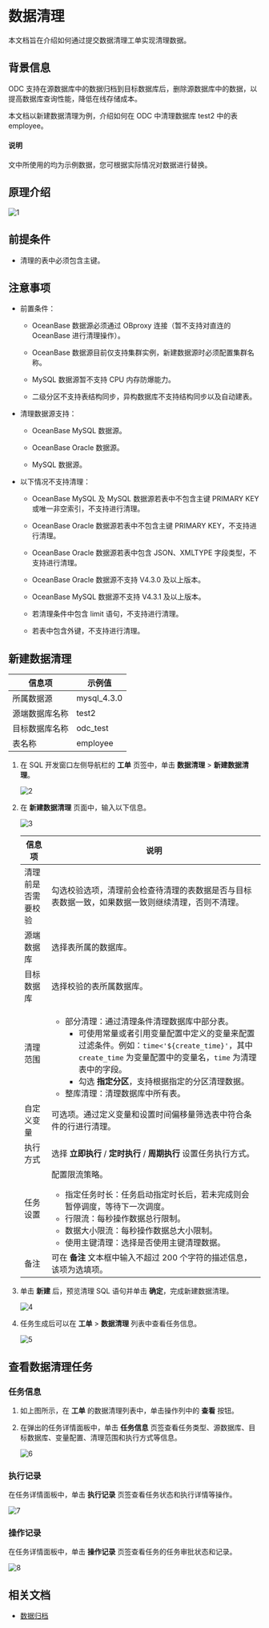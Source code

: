 # 数据清理

本文档旨在介绍如何通过提交数据清理工单实现清理数据。

## 背景信息

ODC 支持在源数据库中的数据归档到目标数据库后，删除源数据库中的数据，以提高数据库查询性能，降低在线存储成本。

本文档以新建数据清理为例，介绍如何在 ODC 中清理数据库 test2 中的表 employee。

<main id="notice" type='explain'>
   <h4>说明</h4>
   <p>文中所使用的均为示例数据，您可根据实际情况对数据进行替换。</p>
</main>

## 原理介绍

![1](https://obbusiness-private.oss-cn-shanghai.aliyuncs.com/doc/img/odc/423/800.data-Lifecycle-management/100.data-archiving/1.0.png)

## 前提条件

- 清理的表中必须包含主键。

## 注意事项

- 前置条件：

   - OceanBase 数据源必须通过 OBproxy 连接（暂不支持对直连的 OceanBase 进行清理操作）。

   - OceanBase 数据源目前仅支持集群实例，新建数据源时必须配置集群名称。

   - MySQL 数据源暂不支持 CPU 内存防爆能力。

   - 二级分区不支持表结构同步，异构数据库不支持结构同步以及自动建表。

- 清理数据源支持：

   - OceanBase MySQL 数据源。

   - OceanBase Oracle 数据源。

   - MySQL 数据源。

- 以下情况不支持清理：

  - OceanBase MySQL 及 MySQL 数据源若表中不包含主键 PRIMARY KEY 或唯一非空索引，不支持进行清理。
  
  - OceanBase Oracle 数据源若表中不包含主键 PRIMARY KEY，不支持进行清理。
  
  - OceanBase Oracle 数据源若表中包含 JSON、XMLTYPE 字段类型，不支持进行清理。

   - OceanBase Oracle 数据源不支持 V4.3.0 及以上版本。

   - OceanBase MySQL 数据源不支持 V4.3.1 及以上版本。

   - 若清理条件中包含 limit 语句，不支持进行清理。

   - 若表中包含外键，不支持进行清理。

## 新建数据清理

| 信息项 | 示例值 |
| ------ | ------ |
|所属数据源|mysql_4.3.0 |
|源端数据库名称|test2|
|目标数据库名称|odc_test|
|表名称|employee|

1. 在 SQL 开发窗口左侧导航栏的 **工单** 页签中，单击 **数据清理** > **新建数据清理**。

   ![2](https://obbusiness-private.oss-cn-shanghai.aliyuncs.com/doc/img/odc/430/800.data-Lifecycle-management/200.data-cleanup/2.png)

3. 在 **新建数据清理** 页面中，输入以下信息。

   ![3](https://obbusiness-private.oss-cn-shanghai.aliyuncs.com/doc/img/odc/430/800.data-Lifecycle-management/200.data-cleanup/3.png)

   |  信息项   |说明|
   |--------|-------|
   |清理前是否需要校验|勾选校验选项，清理前会检查待清理的表数据是否与目标表数据一致，如果数据一致则继续清理，否则不清理。|
   | 源端数据库    | 选择表所属的数据库。|
   |目标数据库|选择校验的表所属数据库。|
   | 清理范围 | <ul><li>部分清理：通过清理条件清理数据库中部分表。<ul><li>可使用常量或者引用变量配置中定义的变量来配置过滤条件。例如：`time<'${create_time}'`，其中 `create_time` 为变量配置中的变量名，`time` 为清理表中的字段。</li><li>勾选 **指定分区**，支持根据指定的分区清理数据。</li></ul></li><li>整库清理：清理数据库中所有表。</li></ul>|
   | 自定义变量  |可选项。通过定义变量和设置时间偏移量筛选表中符合条件的行进行清理。|
   |执行方式|选择 **立即执行** / **定时执行** / **周期执行** 设置任务执行方式。|
   |任务设置|配置限流策略。<ul><li>指定任务时长：任务启动指定时长后，若未完成则会暂停调度，等待下一次调度。</li><li>行限流：每秒操作数据总行限制。</li><li>数据大小限流：每秒操作数据总大小限制。</li><li>使用主键清理：选择是否使用主键清理数据。</li></ul>|
   | 备注   | 可在 **备注** 文本框中输入不超过 200 个字符的描述信息，该项为选填项。|                                             
3. 单击 **新建** 后，预览清理 SQL 语句并单击 **确定**，完成新建数据清理。

   ![4](https://obbusiness-private.oss-cn-shanghai.aliyuncs.com/doc/img/odc/430/800.data-Lifecycle-management/200.data-cleanup/4.png)

4. 任务生成后可以在 **工单** > **数据清理** 列表中查看任务信息。
    
    ![5](https://obbusiness-private.oss-cn-shanghai.aliyuncs.com/doc/img/odc/430/800.data-Lifecycle-management/200.data-cleanup/5.png)

## 查看数据清理任务

### 任务信息 

1. 如上图所示，在 **工单** 的数据清理列表中，单击操作列中的 **查看** 按钮。

2. 在弹出的任务详情面板中，单击 **任务信息** 页签查看任务类型、源数据库、目标数据库、变量配置、清理范围和执行方式等信息。

   ![6](https://obbusiness-private.oss-cn-shanghai.aliyuncs.com/doc/img/odc/430/800.data-Lifecycle-management/200.data-cleanup/6.png)

### 执行记录

在任务详情面板中，单击 **执行记录** 页签查看任务状态和执行详情等操作。

![7](https://obbusiness-private.oss-cn-shanghai.aliyuncs.com/doc/img/odc/430/800.data-Lifecycle-management/200.data-cleanup/7.png)

### 操作记录

在任务详情面板中，单击 **操作记录** 页签查看任务的任务审批状态和记录。

![8](https://obbusiness-private.oss-cn-shanghai.aliyuncs.com/doc/img/odc/430/800.data-Lifecycle-management/200.data-cleanup/8.png)

## 相关文档

- [数据归档](../800.data-Lifecycle-management/100.data-archiving.md)
